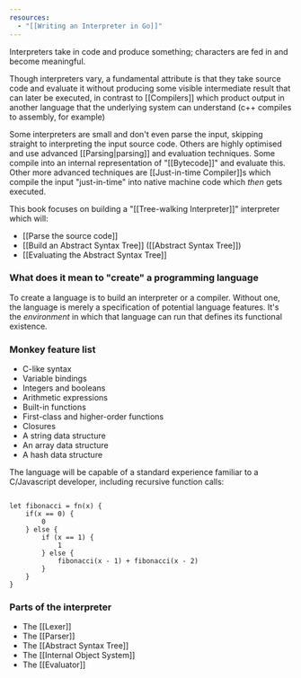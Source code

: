```yaml
---
resources:
  - "[[Writing an Interpreter in Go]]"
---
```


Interpreters take in code and produce something; characters are fed in and become meaningful.

Though interpreters vary, a fundamental attribute is that they take source code and evaluate it without producing some visible intermediate result that can later be executed, in contrast to [[Compilers]] which product output in another language that the underlying system can understand (c++ compiles to assembly, for example)

Some interpreters are small and don't even parse the input, skipping straight to interpreting the input source code. Others are highly optimised and use advanced [[Parsing|parsing]] and evaluation techniques. Some compile into an internal representation of "[[Bytecode]]" and evaluate this. Other more advanced techniques are [[Just-in-time Compiler]]s which compile the input "just-in-time" into native machine code which *then* gets executed.

This book focuses on building a "[[Tree-walking Interpreter]]" interpreter which will:
- [[Parse the source code]]
- [[Build an Abstract Syntax Tree]] ([[Abstract Syntax Tree]])
- [[Evaluating the Abstract Syntax Tree]]

### What does it mean to "create" a programming language
To create a language is to build an interpreter or a compiler. Without one, the language is merely a specification of potential language features. It's the *environment* in which that language can run that defines its functional existence.

### Monkey feature list

- C-like syntax
- Variable bindings
- Integers and booleans
- Arithmetic expressions
- Built-in functions
- First-class and higher-order functions
- Closures
- A string data structure
- An array data structure
- A hash data structure

The language will be capable of a standard experience familiar to a C/Javascript developer, including recursive function calls:

```monkey

let fibonacci = fn(x) {
    if(x == 0) {
        0
    } else {
        if (x == 1) {
            1
        } else {
            fibonacci(x - 1) + fibonacci(x - 2)
        }
    }
}

```

### Parts of the interpreter

- The [[Lexer]]
- The [[Parser]]
- The [[Abstract Syntax Tree]]
- The [[Internal Object System]]
- The [[Evaluator]]